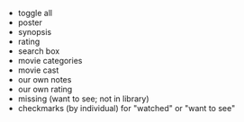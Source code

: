 * toggle all
* poster
* synopsis
* rating
* search box
* movie categories
* movie cast
* our own notes
* our own rating
* missing (want to see; not in library)
* checkmarks (by individual) for "watched" or "want to see"
